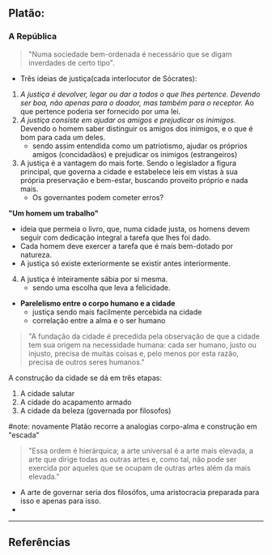 ## Platão:
### A República
>"Numa sociedade bem-ordenada é necessário que se digam inverdades de certo tipo".

- Três ideias de justiça(cada interlocutor de Sócrates):
1. *A justiça é devolver, legar ou dar a todos o que lhes pertence. Devendo ser boa, não apenas para o doador, mas também para o receptor.* Ao que pertence poderia ser fornecido por uma lei.
2. *A justiça consiste em ajudar os amigos e prejudicar os inimigos.* Devendo o homem saber distinguir os amigos dos inimigos, e o que é bom para cada um deles. 
	- sendo assim entendida como um patriotismo, ajudar os próprios amigos (concidadãos) e prejudicar os inimigos (estrangeiros)
3. A justiça é a vantagem do mais forte. Sendo o legislador a figura principal, que governa a cidade e estabelece leis em vistas à sua própria preservação e bem-estar, buscando proveito próprio e nada mais.
	- Os governantes podem cometer erros? 

**"Um homem um trabalho"**
- ideia que permeia o livro, que, numa cidade justa, os homens devem seguir com dedicação integral a tarefa que lhes foi dado.
- Cada homem deve exercer a tarefa que é mais bem-dotado por natureza.
- A justiça só existe exteriormente se existir antes interiormente.

4. A justiça é inteiramente sábia por si mesma.
	- sendo uma escolha que leva a felicidade.

- **Parelelismo entre o corpo humano e a cidade**
	- justiça sendo mais facilmente percebida na cidade
	- correlação entre a alma e o ser humano

>"A fundação da cidade é precedida pela observação de que a cidade tem sua ori­gem na necessidade humana: cada ser humano, justo ou injusto, precisa de muitas coisas e, pelo menos por esta razão, precisa de outros seres humanos."

A construção da cidade se dá em três etapas:
1. A cidade salutar
2. A cidade do acapamento armado
3. A cidade da beleza (governada por filosofos)

#note: novamente Platão recorre a analogias corpo-alma e construção em "escada"

> "Essa ordem é hierárquica; a arte universal é a arte mais elevada, a arte que dirige todas as outras artes e, como tal, não pode ser exercida por aqueles que se ocupam de outras artes além da mais elevada."

- A arte de governar seria dos filosófos, uma aristocracia preparada para isso e apenas para isso.
- 

---
## Referências